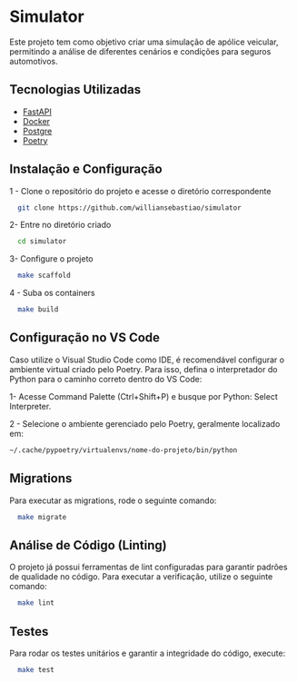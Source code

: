 
# Simulator

Este projeto tem como objetivo criar uma simulação de apólice veicular, permitindo a análise de diferentes cenários e condições para seguros automotivos.


## Tecnologias Utilizadas

- [FastAPI](https://fastapi.tiangolo.com/)
- [Docker](https://www.docker.com/)
- [Postgre](https://www.postgresql.org/)
- [Poetry](https://python-poetry.org/)
## Instalação e Configuração

1 - Clone o repositório do projeto e acesse o diretório correspondente

```bash
  git clone https://github.com/williansebastiao/simulator
```

2- Entre no diretório criado

```bash
  cd simulator
```

3- Configure o projeto

```bash
  make scaffold
```

4 - Suba os containers

```bash
  make build
```


## Configuração no VS Code

Caso utilize o Visual Studio Code como IDE, é recomendável configurar o ambiente virtual criado pelo Poetry. Para isso, defina o interpretador do Python para o caminho correto dentro do VS Code:

1- Acesse Command Palette (Ctrl+Shift+P) e busque por Python: Select Interpreter.

2 - Selecione o ambiente gerenciado pelo Poetry, geralmente localizado em:

```bash
~/.cache/pypoetry/virtualenvs/nome-do-projeto/bin/python
```

## Migrations

Para executar as migrations, rode o seguinte comando:

```bash
  make migrate
```


## Análise de Código (Linting)

O projeto já possui ferramentas de lint configuradas para garantir padrões de qualidade no código. Para executar a verificação, utilize o seguinte comando:

```bash
  make lint
```

## Testes

Para rodar os testes unitários e garantir a integridade do código, execute:

```bash
  make test
```
